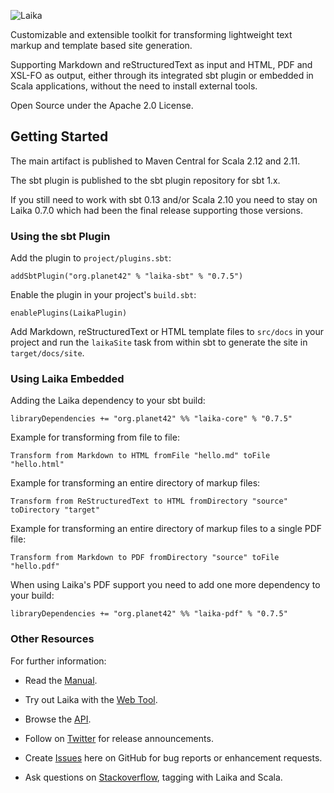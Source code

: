 ![Laika](http://planet42.github.io/Laika/img/laika-top.png)

Customizable and extensible toolkit for transforming lightweight text markup and template based site generation.

Supporting Markdown and reStructuredText as input and HTML, PDF and XSL-FO as output, 
either through its integrated sbt plugin or embedded in Scala applications, 
without the need to install external tools.

Open Source under the Apache 2.0 License.


Getting Started
---------------

The main artifact is published to Maven Central for Scala 2.12 and 2.11.

The sbt plugin is published to the sbt plugin repository for sbt 1.x.

If you still need to work with sbt 0.13 and/or Scala 2.10 you need to stay on Laika 0.7.0
which had been the final release supporting those versions.


### Using the sbt Plugin

Add the plugin to `project/plugins.sbt`:

    addSbtPlugin("org.planet42" % "laika-sbt" % "0.7.5")

Enable the plugin in your project's `build.sbt`:

    enablePlugins(LaikaPlugin)

Add Markdown, reStructuredText or HTML template files to `src/docs` in your
project and run the `laikaSite` task from within sbt to generate the site
in `target/docs/site`.    


### Using Laika Embedded

Adding the Laika dependency to your sbt build:

    libraryDependencies += "org.planet42" %% "laika-core" % "0.7.5"

Example for transforming from file to file:

    Transform from Markdown to HTML fromFile "hello.md" toFile "hello.html"

Example for transforming an entire directory of markup files:

    Transform from ReStructuredText to HTML fromDirectory "source" toDirectory "target"

Example for transforming an entire directory of markup files to a single PDF file:

    Transform from Markdown to PDF fromDirectory "source" toFile "hello.pdf"

When using Laika's PDF support you need to add one more dependency to your build:

    libraryDependencies += "org.planet42" %% "laika-pdf" % "0.7.5"
        

### Other Resources

For further information:

* Read the [Manual].

* Try out Laika with the [Web Tool].

* Browse the [API].

* Follow on [Twitter] for release announcements.

* Create [Issues] here on GitHub for bug reports or enhancement requests.

* Ask questions on [Stackoverflow], tagging with Laika and Scala.
 

[Manual]: http://planet42.github.com/Laika/index.html
[Web Tool]: http://www.planet42.org/laika/webtool
[API]: http://planet42.github.com/Laika/api/
[Twitter]: https://twitter.com/_planet42
[Issues]: https://github.com/planet42/Laika/issues
[Stackoverflow]: http://stackoverflow.com/questions/ask?tags=scala%2claika
